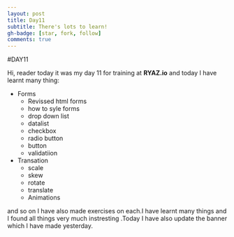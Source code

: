 ```yaml
---
layout: post
title: Day11
subtitle: There's lots to learn!
gh-badge: [star, fork, follow]
comments: true
---
```


#DAY11

Hi, reader today it was my day 11 for training at **RYAZ.io** and today I have learnt many thing:
* Forms
    * Revissed html forms
    * how to syle forms
    * drop down list
    * datalist
    * checkbox
    * radio button
    * button
    * validatiion
* Transation
    * scale
    * skew
    * rotate
    * translate
    * Animations

and so on I have also made  exercises on each.I have learnt many things and I found all things very much instresting .Today I have also update the banner which I have made yesterday.